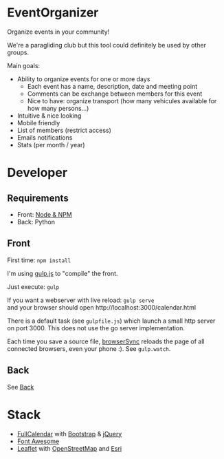 # EventOrganizer

Organize events in your community!

We're a paragliding club but this tool could definitely be used by other groups.

Main goals:
* Ability to organize events for one or more days
  * Each event has a name, description, date and meeting point
  * Comments can be exchange between members for this event
  * Nice to have: organize transport (how many vehicules available for how many persons...)
* Intuitive & nice looking
* Mobile friendly
* List of members (restrict access)
* Emails notifications
* Stats (per month / year)


# Developer

## Requirements

* Front: [Node & NPM](https://nodejs.org/)
* Back: Python

## Front

First time: `npm install`

I'm using [gulp.js](https://gulpjs.com/) to "compile" the front.

Just execute: `gulp`

If you want a webserver with live reload: `gulp serve`  
and your browser should open http://localhost:3000/calendar.html

There is a default task (see `gulpfile.js`) which launch a small http server on port 3000.
This does not use the go server implementation.

Each time you save a source file, [browserSync](https://www.browsersync.io) reloads the page of all connected browsers, even your phone :). See `gulp.watch`.


## Back

See [Back](BACK.md)


# Stack

* [FullCalendar](https://fullcalendar.io/) with [Bootstrap](https://getbootstrap.com) & [jQuery](https://jquery.com/)
* [Font Awesome](https://fontawesome.com/)
* [Leaflet](https://leafletjs.com) with [OpenStreetMap](https://www.openstreetmap.org/about) and [Esri](https://esri.github.io/esri-leaflet/)

